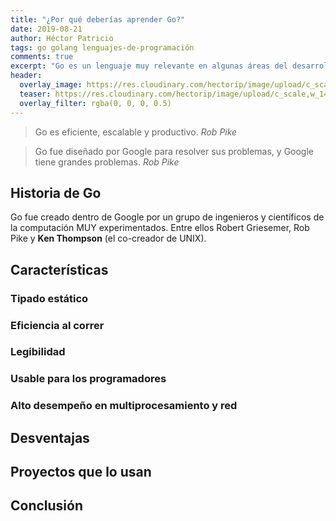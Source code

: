 ```yaml
---
title: "¿Por qué deberías aprender Go?"
date: 2019-08-21
author: Héctor Patricio
tags: go golang lenguajes-de-programación
comments: true
excerpt: "Go es un lenguaje muy relevante en algunas áreas del desarrollo de software. Aprende para qué deberías usarlo y por qué te conviene aprenderlo."
header:
  overlay_image: https://res.cloudinary.com/hectorip/image/upload/c_scale,w_1400/v1566845796/o-GOOGLE-DATA-CENTERS-facebook_s7ggc0.jpg
  teaser: https://res.cloudinary.com/hectorip/image/upload/c_scale,w_1400/v1566845796/o-GOOGLE-DATA-CENTERS-facebook_s7ggc0.jpg
  overlay_filter: rgba(0, 0, 0, 0.5)
---
```


> Go es eficiente, escalable y productivo. _Rob Pike_

> Go fue diseñado por Google para resolver sus problemas, y Google tiene grandes problemas. _Rob Pike_

## Historia de Go
Go fue creado dentro de Google por un grupo de ingenieros y científicos de la computación MUY experimentados. Entre ellos Robert Griesemer, Rob Pike y **Ken Thompson** (el co-creador de UNIX).

## Características

### Tipado estático
### Eficiencia al correr
### Legibilidad
### Usable para los programadores
### Alto desempeño en multiprocesamiento y red

## Desventajas
## Proyectos que lo usan
## Conclusión